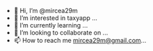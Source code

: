 - 👋 Hi, I’m @mircea29m
- 👀 I’m interested in taxyapp ...
- 🌱 I’m currently learning ...
- 💞️ I’m looking to collaborate on ...
- 📫 How to reach me mircea29m@gmail.com...

<!---
mircea29m/mircea29m is a ✨ special ✨ repository because its `README.md` (this file) appears on your GitHub profile.
You can click the Preview link to take a look at your changes.
--->
